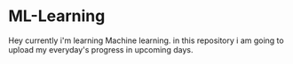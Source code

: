 # ML-Learning
Hey currently i'm learning Machine learning. in this repository i am going to upload my everyday's progress in upcoming days.
